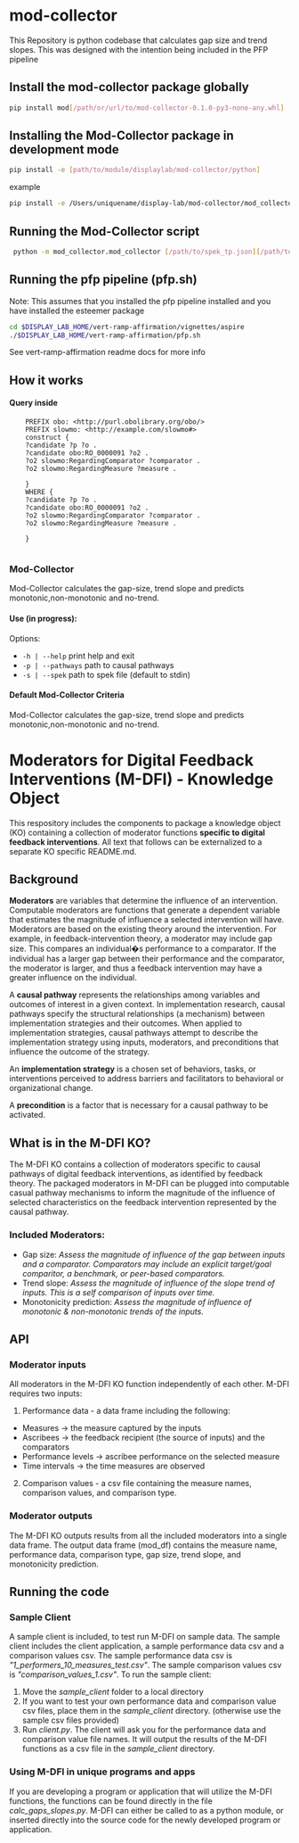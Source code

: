 # mod-collector
This Repository is python codebase that calculates gap size and trend slopes. This was designed with the intention being included in the PFP pipeline

## Install the mod-collector package globally

```sh
pip install mod[/path/or/url/to/mod-collector-0.1.0-py3-none-any.whl]
```

## Installing the Mod-Collector package in development mode

```sh
pip install -e [path/to/module/displaylab/mod-collector/python]
```
example

```sh
pip install -e /Users/uniquename/display-lab/mod-collector/mod_collector
```

## Running the Mod-Collector script 
```sh
 python -m mod_collector.mod_collector [/path/to/spek_tp.json][/path/to/1_performers_all_measures.csv]
```

## Running the pfp pipeline (pfp.sh)
Note: This assumes that you installed the pfp pipeline installed and you have installed the esteemer package

```sh
cd $DISPLAY_LAB_HOME/vert-ramp-affirmation/vignettes/aspire
./$DISPLAY_LAB_HOME/vert-ramp-affirmation/pfp.sh
```
See vert-ramp-affirmation readme docs for more info

## How it works

#### Query inside
```
    PREFIX obo: <http://purl.obolibrary.org/obo/>
    PREFIX slowmo: <http://example.com/slowmo#>
    construct {
    ?candidate ?p ?o .
    ?candidate obo:RO_0000091 ?o2 .
    ?o2 slowmo:RegardingComparator ?comparator .
    ?o2 slowmo:RegardingMeasure ?measure .
    
    } 
    WHERE {
    ?candidate ?p ?o .
    ?candidate obo:RO_0000091 ?o2 .
    ?o2 slowmo:RegardingComparator ?comparator .
    ?o2 slowmo:RegardingMeasure ?measure .
    
    }
    
```
### Mod-Collector
Mod-Collector calculates the gap-size, trend slope and predicts monotonic,non-monotonic and no-trend.


#### Use (in progress):
Options:
- `-h | --help` print help and exit
- `-p | --pathways` path to causal pathways
- `-s | --spek` path to spek file (default to stdin)



#### Default Mod-Collector Criteria
Mod-Collector calculates the gap-size, trend slope and predicts monotonic,non-monotonic and no-trend.

# Moderators for Digital Feedback Interventions (M-DFI) - Knowledge Object

This respository includes the components to package a knowledge object (KO) containing a collection of moderator functions **specific to digital feedback interventions**. All text that follows can be externalized to a separate KO specific README.md.

## Background

**Moderators** are variables that determine the influence of an intervention. Computable moderators are functions that generate a dependent variable that estimates the magnitude of influence a selected intervention will have. Moderators are based on the existing theory around the intervention. For example, in feedback-intervention theory, a moderator may include gap size. This compares an individual�s performance to a comparator. If the individual has a larger gap between their performance and the comparator, the moderator is larger, and thus a feedback intervention may have a greater influence on the individual.

A **causal pathway** represents the relationships among variables and outcomes of interest in a given context. In implementation research, causal pathways specify the structural relationships (a mechanism) between implementation strategies and their outcomes. When applied to implementation strategies, causal pathways attempt to describe the implementation strategy using inputs, moderators, and preconditions that influence the outcome of the strategy.

An **implementation strategy** is a chosen set of behaviors, tasks, or interventions perceived to address barriers and facilitators to behavioral or organizational change.

A **precondition** is a factor that is necessary for a causal pathway to be activated.

## What is in the M-DFI KO?

The M-DFI KO contains a collection of moderators specific to causal pathways of digital feedback interventions, as identified by feedback theory. The packaged moderators in M-DFI can be plugged into computable casual pathway mechanisms to inform the magnitude of the influence of selected characteristics on the feedback intervention represented by the causal pathway.

### Included Moderators:
- Gap size: *Assess the magnitude of influence of the gap between inputs and a comparator. Comparators may include an explicit target/goal comparitor, a benchmark, or peer-based comparators.*
- Trend slope: *Assess the magnitude of influence of the slope trend of inputs. This is a self comparison of inputs over time.*
- Monotonicity prediction: *Assess the magnitude of influence of monotonic & non-monotonic trends of the inputs.*

## API

### Moderator inputs

All moderators in the M-DFI KO function independently of each other. M-DFI requires two inputs:
1. Performance data - a data frame including the following:
- Measures -> the measure captured by the inputs
- Ascribees -> the feedback recipient (the source of inputs) and the comparators
- Performance levels -> ascribee performance on the selected measure
- Time intervals -> the time measures are observed
2. Comparison values - a csv file containing the measure names, comparison values, and comparison type.

### Moderator outputs

The M-DFI KO outputs results from all the included moderators into a single data frame. The output data frame (mod_df) contains the measure name, performance data, comparison type, gap size, trend slope, and monotonicity prediction.

## Running the code

### Sample Client

A sample client is included, to test run M-DFI on sample data. The sample client includes the client application, a sample performance data csv and a comparison values csv. The sample performance data csv is *"1_performers_10_measures_test.csv"*. The sample comparison values csv is *"comparison_values_1.csv"*. To run the sample client:
1. Move the *sample_client* folder to a local directory
2. If you want to test your own performance data and comparison value csv files, place them in the *sample_client* directory. (otherwise use the sample csv files provided)
3. Run *client.py*. The client will ask you for the performance data and comparison value file names. It will output the results of the M-DFI functions as a csv file in the *sample_client* directory.

### Using M-DFI in unique programs and apps

If you are developing a program or application that will utilize the M-DFI functions, the functions can be found directly in the file *calc_gaps_slopes.py*. M-DFI can either be called to as a python module, or inserted directly into the source code for the newly developed program or application.


